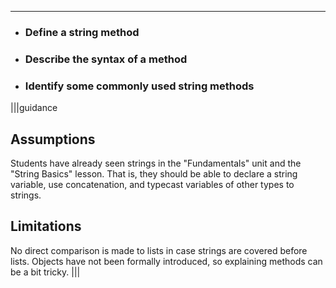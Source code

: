 ----------

* ### Define a string method
* ### Describe the syntax of a method
* ### Identify some commonly used string methods 

|||guidance
## Assumptions
Students have already seen strings in the "Fundamentals" unit and the "String Basics" lesson. That is, they should be able to declare a string variable, use concatenation, and typecast variables of other types to strings.

## Limitations
No direct comparison is made to lists in case strings are covered before lists. Objects have not been formally introduced, so explaining methods can be a bit tricky.
|||